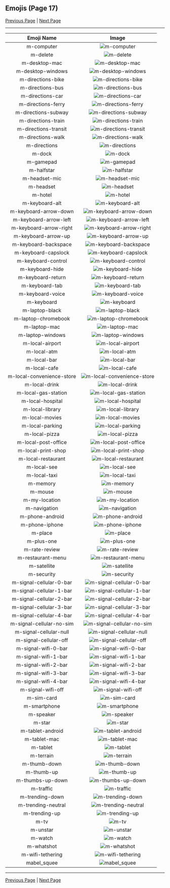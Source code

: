 
  ## Emojis (Page 17)

  [Previous Page](/docs/lgbtintech/page-l-0016.md)
   | [Next Page](/docs/lgbtintech/page-m-0018.md)

  <hr />

  |Emoji Name|Image|
  | :-: | :-: |
  |m-computer| ![m-computer](/emojis/lgbtintech/m-computer.png)|
  |m-delete| ![m-delete](/emojis/lgbtintech/m-delete.png)|
  |m-desktop-mac| ![m-desktop-mac](/emojis/lgbtintech/m-desktop-mac.png)|
  |m-desktop-windows| ![m-desktop-windows](/emojis/lgbtintech/m-desktop-windows.png)|
  |m-directions-bike| ![m-directions-bike](/emojis/lgbtintech/m-directions-bike.png)|
  |m-directions-bus| ![m-directions-bus](/emojis/lgbtintech/m-directions-bus.png)|
  |m-directions-car| ![m-directions-car](/emojis/lgbtintech/m-directions-car.png)|
  |m-directions-ferry| ![m-directions-ferry](/emojis/lgbtintech/m-directions-ferry.png)|
  |m-directions-subway| ![m-directions-subway](/emojis/lgbtintech/m-directions-subway.png)|
  |m-directions-train| ![m-directions-train](/emojis/lgbtintech/m-directions-train.png)|
  |m-directions-transit| ![m-directions-transit](/emojis/lgbtintech/m-directions-transit.png)|
  |m-directions-walk| ![m-directions-walk](/emojis/lgbtintech/m-directions-walk.png)|
  |m-directions| ![m-directions](/emojis/lgbtintech/m-directions.png)|
  |m-dock| ![m-dock](/emojis/lgbtintech/m-dock.png)|
  |m-gamepad| ![m-gamepad](/emojis/lgbtintech/m-gamepad.png)|
  |m-halfstar| ![m-halfstar](/emojis/lgbtintech/m-halfstar.png)|
  |m-headset-mic| ![m-headset-mic](/emojis/lgbtintech/m-headset-mic.png)|
  |m-headset| ![m-headset](/emojis/lgbtintech/m-headset.png)|
  |m-hotel| ![m-hotel](/emojis/lgbtintech/m-hotel.png)|
  |m-keyboard-alt| ![m-keyboard-alt](/emojis/lgbtintech/m-keyboard-alt.png)|
  |m-keyboard-arrow-down| ![m-keyboard-arrow-down](/emojis/lgbtintech/m-keyboard-arrow-down.png)|
  |m-keyboard-arrow-left| ![m-keyboard-arrow-left](/emojis/lgbtintech/m-keyboard-arrow-left.png)|
  |m-keyboard-arrow-right| ![m-keyboard-arrow-right](/emojis/lgbtintech/m-keyboard-arrow-right.png)|
  |m-keyboard-arrow-up| ![m-keyboard-arrow-up](/emojis/lgbtintech/m-keyboard-arrow-up.png)|
  |m-keyboard-backspace| ![m-keyboard-backspace](/emojis/lgbtintech/m-keyboard-backspace.png)|
  |m-keyboard-capslock| ![m-keyboard-capslock](/emojis/lgbtintech/m-keyboard-capslock.png)|
  |m-keyboard-control| ![m-keyboard-control](/emojis/lgbtintech/m-keyboard-control.png)|
  |m-keyboard-hide| ![m-keyboard-hide](/emojis/lgbtintech/m-keyboard-hide.png)|
  |m-keyboard-return| ![m-keyboard-return](/emojis/lgbtintech/m-keyboard-return.png)|
  |m-keyboard-tab| ![m-keyboard-tab](/emojis/lgbtintech/m-keyboard-tab.png)|
  |m-keyboard-voice| ![m-keyboard-voice](/emojis/lgbtintech/m-keyboard-voice.png)|
  |m-keyboard| ![m-keyboard](/emojis/lgbtintech/m-keyboard.png)|
  |m-laptop-black| ![m-laptop-black](/emojis/lgbtintech/m-laptop-black.png)|
  |m-laptop-chromebook| ![m-laptop-chromebook](/emojis/lgbtintech/m-laptop-chromebook.png)|
  |m-laptop-mac| ![m-laptop-mac](/emojis/lgbtintech/m-laptop-mac.png)|
  |m-laptop-windows| ![m-laptop-windows](/emojis/lgbtintech/m-laptop-windows.png)|
  |m-local-airport| ![m-local-airport](/emojis/lgbtintech/m-local-airport.png)|
  |m-local-atm| ![m-local-atm](/emojis/lgbtintech/m-local-atm.png)|
  |m-local-bar| ![m-local-bar](/emojis/lgbtintech/m-local-bar.png)|
  |m-local-cafe| ![m-local-cafe](/emojis/lgbtintech/m-local-cafe.png)|
  |m-local-convenience-store| ![m-local-convenience-store](/emojis/lgbtintech/m-local-convenience-store.png)|
  |m-local-drink| ![m-local-drink](/emojis/lgbtintech/m-local-drink.png)|
  |m-local-gas-station| ![m-local-gas-station](/emojis/lgbtintech/m-local-gas-station.png)|
  |m-local-hospital| ![m-local-hospital](/emojis/lgbtintech/m-local-hospital.png)|
  |m-local-library| ![m-local-library](/emojis/lgbtintech/m-local-library.png)|
  |m-local-movies| ![m-local-movies](/emojis/lgbtintech/m-local-movies.png)|
  |m-local-parking| ![m-local-parking](/emojis/lgbtintech/m-local-parking.png)|
  |m-local-pizza| ![m-local-pizza](/emojis/lgbtintech/m-local-pizza.png)|
  |m-local-post-office| ![m-local-post-office](/emojis/lgbtintech/m-local-post-office.png)|
  |m-local-print-shop| ![m-local-print-shop](/emojis/lgbtintech/m-local-print-shop.png)|
  |m-local-restaurant| ![m-local-restaurant](/emojis/lgbtintech/m-local-restaurant.png)|
  |m-local-see| ![m-local-see](/emojis/lgbtintech/m-local-see.png)|
  |m-local-taxi| ![m-local-taxi](/emojis/lgbtintech/m-local-taxi.png)|
  |m-memory| ![m-memory](/emojis/lgbtintech/m-memory.png)|
  |m-mouse| ![m-mouse](/emojis/lgbtintech/m-mouse.png)|
  |m-my-location| ![m-my-location](/emojis/lgbtintech/m-my-location.png)|
  |m-navigation| ![m-navigation](/emojis/lgbtintech/m-navigation.png)|
  |m-phone-android| ![m-phone-android](/emojis/lgbtintech/m-phone-android.png)|
  |m-phone-iphone| ![m-phone-iphone](/emojis/lgbtintech/m-phone-iphone.png)|
  |m-place| ![m-place](/emojis/lgbtintech/m-place.png)|
  |m-plus-one| ![m-plus-one](/emojis/lgbtintech/m-plus-one.png)|
  |m-rate-review| ![m-rate-review](/emojis/lgbtintech/m-rate-review.png)|
  |m-restaurant-menu| ![m-restaurant-menu](/emojis/lgbtintech/m-restaurant-menu.png)|
  |m-satellite| ![m-satellite](/emojis/lgbtintech/m-satellite.png)|
  |m-security| ![m-security](/emojis/lgbtintech/m-security.png)|
  |m-signal-cellular-0-bar| ![m-signal-cellular-0-bar](/emojis/lgbtintech/m-signal-cellular-0-bar.png)|
  |m-signal-cellular-1-bar| ![m-signal-cellular-1-bar](/emojis/lgbtintech/m-signal-cellular-1-bar.png)|
  |m-signal-cellular-2-bar| ![m-signal-cellular-2-bar](/emojis/lgbtintech/m-signal-cellular-2-bar.png)|
  |m-signal-cellular-3-bar| ![m-signal-cellular-3-bar](/emojis/lgbtintech/m-signal-cellular-3-bar.png)|
  |m-signal-cellular-4-bar| ![m-signal-cellular-4-bar](/emojis/lgbtintech/m-signal-cellular-4-bar.png)|
  |m-signal-cellular-no-sim| ![m-signal-cellular-no-sim](/emojis/lgbtintech/m-signal-cellular-no-sim.png)|
  |m-signal-cellular-null| ![m-signal-cellular-null](/emojis/lgbtintech/m-signal-cellular-null.png)|
  |m-signal-cellular-off| ![m-signal-cellular-off](/emojis/lgbtintech/m-signal-cellular-off.png)|
  |m-signal-wifi-0-bar| ![m-signal-wifi-0-bar](/emojis/lgbtintech/m-signal-wifi-0-bar.png)|
  |m-signal-wifi-1-bar| ![m-signal-wifi-1-bar](/emojis/lgbtintech/m-signal-wifi-1-bar.png)|
  |m-signal-wifi-2-bar| ![m-signal-wifi-2-bar](/emojis/lgbtintech/m-signal-wifi-2-bar.png)|
  |m-signal-wifi-3-bar| ![m-signal-wifi-3-bar](/emojis/lgbtintech/m-signal-wifi-3-bar.png)|
  |m-signal-wifi-4-bar| ![m-signal-wifi-4-bar](/emojis/lgbtintech/m-signal-wifi-4-bar.png)|
  |m-signal-wifi-off| ![m-signal-wifi-off](/emojis/lgbtintech/m-signal-wifi-off.png)|
  |m-sim-card| ![m-sim-card](/emojis/lgbtintech/m-sim-card.png)|
  |m-smartphone| ![m-smartphone](/emojis/lgbtintech/m-smartphone.png)|
  |m-speaker| ![m-speaker](/emojis/lgbtintech/m-speaker.png)|
  |m-star| ![m-star](/emojis/lgbtintech/m-star.png)|
  |m-tablet-android| ![m-tablet-android](/emojis/lgbtintech/m-tablet-android.png)|
  |m-tablet-mac| ![m-tablet-mac](/emojis/lgbtintech/m-tablet-mac.png)|
  |m-tablet| ![m-tablet](/emojis/lgbtintech/m-tablet.png)|
  |m-terrain| ![m-terrain](/emojis/lgbtintech/m-terrain.png)|
  |m-thumb-down| ![m-thumb-down](/emojis/lgbtintech/m-thumb-down.png)|
  |m-thumb-up| ![m-thumb-up](/emojis/lgbtintech/m-thumb-up.png)|
  |m-thumbs-up-down| ![m-thumbs-up-down](/emojis/lgbtintech/m-thumbs-up-down.png)|
  |m-traffic| ![m-traffic](/emojis/lgbtintech/m-traffic.png)|
  |m-trending-down| ![m-trending-down](/emojis/lgbtintech/m-trending-down.png)|
  |m-trending-neutral| ![m-trending-neutral](/emojis/lgbtintech/m-trending-neutral.png)|
  |m-trending-up| ![m-trending-up](/emojis/lgbtintech/m-trending-up.png)|
  |m-tv| ![m-tv](/emojis/lgbtintech/m-tv.png)|
  |m-unstar| ![m-unstar](/emojis/lgbtintech/m-unstar.png)|
  |m-watch| ![m-watch](/emojis/lgbtintech/m-watch.png)|
  |m-whatshot| ![m-whatshot](/emojis/lgbtintech/m-whatshot.png)|
  |m-wifi-tethering| ![m-wifi-tethering](/emojis/lgbtintech/m-wifi-tethering.png)|
  |mabel_squee| ![mabel_squee](/emojis/lgbtintech/mabel_squee.png)|

  <hr/>
  
  [Previous Page](/docs/lgbtintech/page-l-0016.md)
   | [Next Page](/docs/lgbtintech/page-m-0018.md)